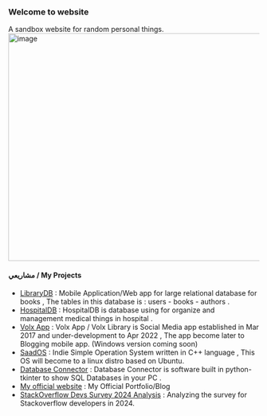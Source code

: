 ### Welcome to website
A sandbox website for random personal things.
<img width="694" height="457" alt="image" src="https://github.com/user-attachments/assets/a1bdaf09-f3d8-4499-8757-810b174117cf" alt="cat image"/>

#### مشاريعي / My Projects
- [LibraryDB](https://librarydb.netlify.app) : Mobile Application/Web app for large relational database for books , The tables in this database is : users - books - authors .
- [HospitalDB](https://github.com/Saad711T/HospitalDB) : HospitalDB is database using for organize and management medical things in hospital .
- [Volx App](https://blockelteam.itch.io/volx-library) : Volx App / Volx Library is Social Media app established in Mar 2017 and under-development to Apr 2022 , The app become later to Blogging mobile app. (Windows version coming soon)
- [SaadOS](https://github.com/Saad711T/SaadOS) : Indie Simple Operation System written in C++ language , This OS will become to a linux distro based on Ubuntu.
- [Database Connector](https://github.com/Saad711T/DatabaseConnector) : Database Connector is software built in python-tkinter to show SQL Databases in your PC .
- [My official website](https://saadthelegend.netlify.app) : My Official Portfolio/Blog
- [StackOverflow Devs Survey 2024 Analysis](https://github.com/Saad711T/Stackoverflow-2024-Survey-Analysis) : Analyzing the survey for Stackoverflow developers in 2024.
